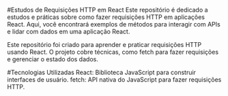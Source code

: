 #Estudos de Requisições HTTP em React
Este repositório é dedicado a estudos e práticas sobre como fazer requisições HTTP em aplicações React. Aqui, você encontrará exemplos de métodos para interagir com APIs e lidar com dados em uma aplicação React.

Este repositório foi criado para aprender e praticar requisições HTTP usando React. O projeto cobre técnicas, como fetch para fazer requisições e gerenciar o estado dos dados.

#Tecnologias Utilizadas
React: Biblioteca JavaScript para construir interfaces de usuário.
fetch: API nativa do JavaScript para fazer requisições HTTP.